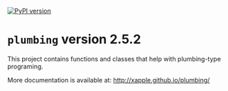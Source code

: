 [![PyPI version](https://badge.fury.io/py/plumbing.svg)](https://badge.fury.io/py/plumbing)

# `plumbing` version 2.5.2

This project contains functions and classes that help with plumbing-type programing.

More documentation is available at:
<http://xapple.github.io/plumbing/>